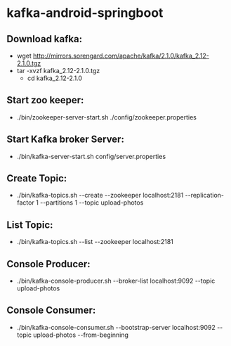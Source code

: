 # kafka-android-springboot



## Download kafka:
  - wget http://mirrors.sorengard.com/apache/kafka/2.1.0/kafka_2.12-2.1.0.tgz
  - tar -xvzf kafka_2.12-2.1.0.tgz
	- cd kafka_2.12-2.1.0
##  Start zoo keeper:
  - ./bin/zookeeper-server-start.sh ./config/zookeeper.properties

## Start Kafka broker Server:
  - ./bin/kafka-server-start.sh config/server.properties

## Create Topic:
  - ./bin/kafka-topics.sh --create --zookeeper localhost:2181 --replication-factor 1 --partitions 1 --topic upload-photos

## List Topic:
  - ./bin/kafka-topics.sh --list --zookeeper localhost:2181 

## Console Producer:
  - ./bin/kafka-console-producer.sh --broker-list localhost:9092 --topic upload-photos

## Console Consumer:
  - ./bin/kafka-console-consumer.sh --bootstrap-server localhost:9092 --topic upload-photos --from-beginning
